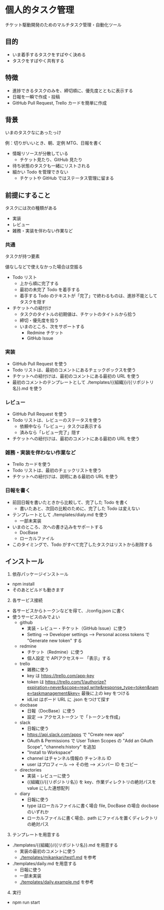 # 個人的タスク管理

チケット駆動開発のためのマルチタスク管理・自動化ツール

## 目的

- いま着手するタスクをすばやく決める
- タスクをすばやく共有する


## 特徴

- 進捗できるタスクのみを、締切順に、優先度とともに表示する
- 日報を一瞬で作成・投稿
- GitHub Pull Request, Trello カードを簡単に作成


## 背景

いまのタスクなにあったっけ

例：切りがいいとき、朝、定例 MTG、日報を書く

- 情報リソースが分散している
  - チケット見たり、GitHub 見たり
- 待ち状態のタスクも一緒にリストされる
- 細かい Todo を管理できない
  - チケットや GitHub ではステータス管理に留まる


## 前提にすること

タスクには次の種類がある

- 実装
- レビュー
- 雑務・実装を伴わない作業など

### 共通

タスクが持つ要素

値なしなどで使えなかった場合は空振る

- Todo リスト
  - 上から順に完了する
  - 最初の未完了 Todo を着手する
  - 着手する Todo のテキストが「完了」で終わるものは、進捗不能としてタスクを隠す
- チケットへの紐付け
  - タスクのタイトルの初期値は、チケットのタイトルから拾う
  - 締切・優先度を拾う
  - いまのところ、次をサポートする
    - Redmine チケット
    - GitHub Issue

### 実装

- GitHub Pull Request を使う
- Todo リストは、最初のコメントにあるチェックボックスを使う
- チケットへの紐付けは、最初のコメントにある最初の URL を使う
- 最初のコメントのテンプレートとして ./templates/{{組織}}/{{リポジトリ名}}.md を使う

### レビュー

- GitHub Pull Request を使う
- Todo リストは、レビューのステータスを使う
  - 依頼中なら「レビュー」タスクは表示する
  - 済みなら「レビュー完了」隠す
- チケットへの紐付けは、最初のコメントにある最初の URL を使う

### 雑務・実装を伴わない作業など

- Trello カードを使う
- Todo リストは、最初のチェックリストを使う
- チケットへの紐付けは、説明にある最初の URL を使う

### 日報を書く

- 前回日報を書いたときから比較して、完了した Todo を書く
  - 書いたあと、次回の比較のために、完了した Todo は変えない
- テンプレートとして ./templates/dialy.md を使う
  - 一部未実装
- いまのところ、次への書き込みをサポートする
  - DocBase
  - ローカルファイル
- このタイミングで、Todo がすべて完了したタスクはリストから削除する


## インストール

1. 依存パッケージインストール
  - npm install
  - そのあとビルドも動きます
2. 各サービス接続
  - 各サービスからトークンなどを得て、./config.json に書く
  - 使うサービスのみでよい
    - github
      - 実装・レビュー・チケット（GitHub Issue）に使う
      - Setting --> Developer settings --> Personal access tokens で "Generate new token" する
    - redmine
      - チケット（Redmine）に使う
      - 個人設定 で APIアクセスキー 「表示」する
    - trello
      - 雑務に使う
      - key は https://trello.com/app-key
      - token は https://trello.com/1/authorize?expiration=never&scope=read,write&response_type=token&name=taskmanagement&key= 最後に上の key をつける
      - idList はボード URL に .json をつけて探す
    - docbase
      - 日報（DocBase）に使う
      - 設定 --> アクセストークン で「トークンを作成」
    - slack
      - 日報に使う
      - https://api.slack.com/apps で "Create new app"
      - OAuth & Permissions で User Token Scopes の "Add an OAuth Scope", "channels:history" を追加
      - "Install to Workspace"
      - channel はチャンネル情報の チャンネル ID
      - user はプロフィール --> その他 --> メンバー ID をコピー
    - directories
      - 実装・レビューに使う
      - {{組織}}/{{リポジトリ名}} を key、作業ディレクトリの絶対パスを value にした連想配列
    - diary
      - 日報に使う
      - type はローカルファイルに書く場合 file, DocBase の場合 docbase のいずれか
      - ローカルファイルに書く場合、path にファイルを置くディレクトリの絶対パス
3. テンプレートを用意する
  - ./templates/{{組織}}/{{リポジトリ名}}.md を用意する
    - 実装の最初のコメントに使う
    - [./templates/mikankari/test1.md](https://github.com/mikankari/taskmanagement3/blob/3.0.0/templates/mikankari/test1.md?plain=1) を参考
  - ./templates/daily.md を用意する
    - 日報に使う
    - 一部未実装
    - [./templates/daily.example.md](https://github.com/mikankari/taskmanagement3/blob/3.0.0/templates/daily.example.md?plain=1) を参考
4. 実行
  - npm run start
